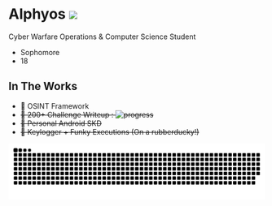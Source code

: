 # Alphyos ![](https://komarev.com/ghpvc/?username=alphyos&color=ff88bf)
Cyber Warfare Operations & Computer Science Student
- Sophomore
- 18

## In The Works
- 🔎 OSINT Framework
- ~~🥇 200+ Challenge Writeup : ![progress](https://progress-bar.dev/260/?scale=258&title=Uploaded:&suffix=/258&color=ff88bf)~~
- ~~📱 Personal Android SKD~~
- ~~🌲 Keylogger + Funky Executions (On a rubberducky!)~~
<picture>
  <source media="(prefers-color-scheme: dark)" srcset="https://raw.githubusercontent.com/alphyos/alphyos/output/github-contribution-grid-snake-dark.svg">
  <source media="(prefers-color-scheme: light)" srcset="https://raw.githubusercontent.com/alphyos/alphyos/output/github-contribution-grid-snake.svg">
  <img alt="github contribution grid snake animation" src="https://raw.githubusercontent.com/platane/platane/output/github-contribution-grid-snake.svg">
</picture>

<!--- Because rn this is too big and ugly and i like the snake
<a>
  <img align="center" src="https://github-readme-stats.vercel.app/api?username=alphyos&show_icons=true&theme=omni&rank_icon=github&include_all_commit=true"/>
</a>
--->
